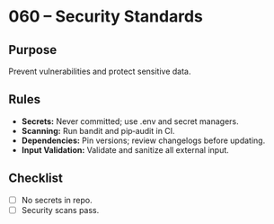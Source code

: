 # 060 – Security Standards

## Purpose
Prevent vulnerabilities and protect sensitive data.

## Rules
- **Secrets:** Never committed; use .env and secret managers.
- **Scanning:** Run bandit and pip‑audit in CI.
- **Dependencies:** Pin versions; review changelogs before updating.
- **Input Validation:** Validate and sanitize all external input.

## Checklist
- [ ] No secrets in repo.
- [ ] Security scans pass.

